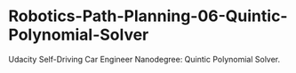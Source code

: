 # Robotics-Path-Planning-06-Quintic-Polynomial-Solver
Udacity Self-Driving Car Engineer Nanodegree: Quintic Polynomial Solver.
